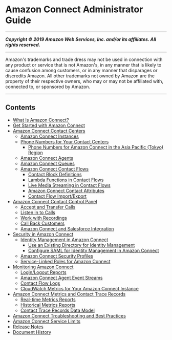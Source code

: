# Amazon Connect Administrator Guide

-----
*****Copyright &copy; 2019 Amazon Web Services, Inc. and/or its affiliates. All rights reserved.*****

-----
Amazon's trademarks and trade dress may not be used in 
     connection with any product or service that is not Amazon's, 
     in any manner that is likely to cause confusion among customers, 
     or in any manner that disparages or discredits Amazon. All other 
     trademarks not owned by Amazon are the property of their respective
     owners, who may or may not be affiliated with, connected to, or 
     sponsored by Amazon.

-----
## Contents
+ [What Is Amazon Connect?](what-is-amazon-connect.md)
+ [Get Started with Amazon Connect](amazon-connect-get-started.md)
+ [Amazon Connect Contact Centers](amazon-connect-contact-centers.md)
   + [Amazon Connect Instances](amazon-connect-instances.md)
   + [Phone Numbers for Your Contact Centers](contact-center-phone-number.md)
      + [Phone Numbers for Amazon Connect in the Asia Pacific (Tokyo) Region](connect-tokyo-region.md)
   + [Amazon Connect Agents](connect-agents.md)
   + [Amazon Connect Queues](connect-queues.md)
   + [Amazon Connect Contact Flows](connect-contact-flows.md)
      + [Contact Block Definitions](contact-blocks.md)
      + [Lambda Functions in Contact Flows](connect-lambda-functions.md)
      + [Live Media Streaming in Contact Flows](customer-voice-streams.md)
      + [Amazon Connect Contact Attributes](connect-contact-attributes.md)
      + [Contact Flow Import/Export](contact-flow-import-export.md)
+ [Amazon Connect Contact Control Panel](amazon-connect-contact-control-panel.md)
   + [Accept and Transfer Calls](work-with-calls.md)
   + [Listen in to Calls](listen-in.md)
   + [Work with Recordings](recordings.md)
   + [Call Back Customers](call-back.md)
   + [Amazon Connect and Salesforce Integration](salesforce-integration.md)
+ [Security in Amazon Connect](connect-security.md)
   + [Identity Management in Amazon Connect](connect-identity-management.md)
      + [Use an Existing Directory for Identity Management](directory-service.md)
      + [Configure SAML for Identity Management in Amazon Connect](configure-saml.md)
   + [Amazon Connect Security Profiles](connect-security-profiles.md)
   + [Service-Linked Roles for Amazon Connect](connect-slr.md)
+ [Monitoring Amazon Connect](monitoring-amazon-connect.md)
   + [Login/Logout Reports](login-logout-reports.md)
   + [Amazon Connect Agent Event Streams](agent-event-streams.md)
   + [Contact Flow Logs](contact-flow-logs.md)
   + [CloudWatch Metrics for Your Amazon Connect Instance](monitoring-cloudwatch.md)
+ [Amazon Connect Metrics and Contact Trace Records](amazon-connect-metrics.md)
   + [Real-time Metrics Reports](real-time-metrics-reports.md)
   + [Historical Metrics Reports](historical-metrics.md)
   + [Contact Trace Records Data Model](ctr-data-model.md)
+ [Amazon Connect Troubleshooting and Best Practices](troubleshooting.md)
+ [Amazon Connect Service Limits](amazon-connect-service-limits.md)
+ [Release Notes](amazon-connect-release-notes.md)
+ [Document History](doc-history.md)